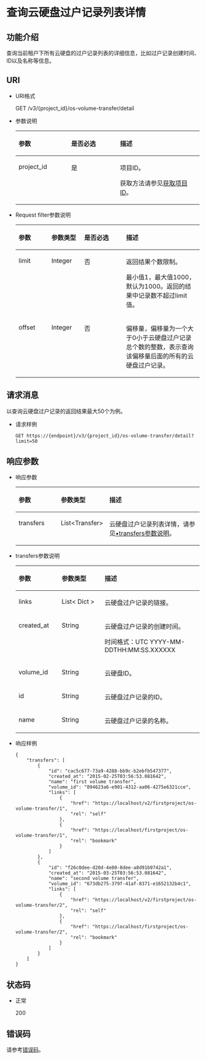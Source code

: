 # 查询云硬盘过户记录列表详情<a name="evs_04_3074"></a>

## 功能介绍<a name="zh-cn_topic_0092902037_section44805042171914"></a>

查询当前租户下所有云硬盘的过户记录列表的详细信息，比如过户记录创建时间、ID以及名称等信息。

## URI<a name="zh-cn_topic_0092887872_section21748494171940"></a>

-   URI格式

    GET /v3/\{project\_id\}/os-volume-transfer/detail

-   参数说明

    <a name="table5162674110529"></a>
    <table><thead align="left"><tr id="row4741724810529"><th class="cellrowborder" valign="top" width="28.57%" id="mcps1.1.4.1.1"><p id="p1559190910529"><a name="p1559190910529"></a><a name="p1559190910529"></a>参数</p>
    </th>
    <th class="cellrowborder" valign="top" width="26.529999999999998%" id="mcps1.1.4.1.2"><p id="p5498513910529"><a name="p5498513910529"></a><a name="p5498513910529"></a>是否必选</p>
    </th>
    <th class="cellrowborder" valign="top" width="44.9%" id="mcps1.1.4.1.3"><p id="p2461124910529"><a name="p2461124910529"></a><a name="p2461124910529"></a>描述</p>
    </th>
    </tr>
    </thead>
    <tbody><tr id="row4735411910529"><td class="cellrowborder" valign="top" width="28.57%" headers="mcps1.1.4.1.1 "><p id="p1047843010529"><a name="p1047843010529"></a><a name="p1047843010529"></a>project_id</p>
    </td>
    <td class="cellrowborder" valign="top" width="26.529999999999998%" headers="mcps1.1.4.1.2 "><p id="p4344649310529"><a name="p4344649310529"></a><a name="p4344649310529"></a>是</p>
    </td>
    <td class="cellrowborder" valign="top" width="44.9%" headers="mcps1.1.4.1.3 "><p id="p2950506910529"><a name="p2950506910529"></a><a name="p2950506910529"></a>项目ID。</p>
    <p id="p55811451337"><a name="p55811451337"></a><a name="p55811451337"></a>获取方法请参见<a href="获取项目ID.md">获取项目ID</a>。</p>
    </td>
    </tr>
    </tbody>
    </table>

-   Request filter参数说明

    <a name="evs_04_2110_table114096539515"></a>
    <table><thead align="left"><tr id="evs_04_2110_row64913538519"><th class="cellrowborder" valign="top" width="17.82178217821782%" id="mcps1.1.5.1.1"><p id="evs_04_2110_p14491115311514"><a name="evs_04_2110_p14491115311514"></a><a name="evs_04_2110_p14491115311514"></a>参数</p>
    </th>
    <th class="cellrowborder" valign="top" width="17.82178217821782%" id="mcps1.1.5.1.2"><p id="evs_04_2110_p54911753125116"><a name="evs_04_2110_p54911753125116"></a><a name="evs_04_2110_p54911753125116"></a>参数类型</p>
    </th>
    <th class="cellrowborder" valign="top" width="22.772277227722775%" id="mcps1.1.5.1.3"><p id="evs_04_2110_p10491105315113"><a name="evs_04_2110_p10491105315113"></a><a name="evs_04_2110_p10491105315113"></a>是否必选</p>
    </th>
    <th class="cellrowborder" valign="top" width="41.584158415841586%" id="mcps1.1.5.1.4"><p id="evs_04_2110_p16491553125110"><a name="evs_04_2110_p16491553125110"></a><a name="evs_04_2110_p16491553125110"></a>描述</p>
    </th>
    </tr>
    </thead>
    <tbody><tr id="evs_04_2110_row64916530515"><td class="cellrowborder" valign="top" width="17.82178217821782%" headers="mcps1.1.5.1.1 "><p id="evs_04_2110_p14491953135112"><a name="evs_04_2110_p14491953135112"></a><a name="evs_04_2110_p14491953135112"></a>limit</p>
    </td>
    <td class="cellrowborder" valign="top" width="17.82178217821782%" headers="mcps1.1.5.1.2 "><p id="evs_04_2110_p15491185365111"><a name="evs_04_2110_p15491185365111"></a><a name="evs_04_2110_p15491185365111"></a>Integer</p>
    </td>
    <td class="cellrowborder" valign="top" width="22.772277227722775%" headers="mcps1.1.5.1.3 "><p id="evs_04_2110_p349155345117"><a name="evs_04_2110_p349155345117"></a><a name="evs_04_2110_p349155345117"></a>否</p>
    </td>
    <td class="cellrowborder" valign="top" width="41.584158415841586%" headers="mcps1.1.5.1.4 "><p id="evs_04_2110_p12491175314513"><a name="evs_04_2110_p12491175314513"></a><a name="evs_04_2110_p12491175314513"></a>返回结果个数限制。</p>
    <p id="evs_04_2110_p116095293163"><a name="evs_04_2110_p116095293163"></a><a name="evs_04_2110_p116095293163"></a><span id="evs_04_2110_text138349551887"><a name="evs_04_2110_text138349551887"></a><a name="evs_04_2110_text138349551887"></a>最小值1，最大值1000，默认为1000。返回的结果中记录数不超过limit值。</span></p>
    </td>
    </tr>
    <tr id="evs_04_2110_row12491135365118"><td class="cellrowborder" valign="top" width="17.82178217821782%" headers="mcps1.1.5.1.1 "><p id="evs_04_2110_p54911153165115"><a name="evs_04_2110_p54911153165115"></a><a name="evs_04_2110_p54911153165115"></a>offset</p>
    </td>
    <td class="cellrowborder" valign="top" width="17.82178217821782%" headers="mcps1.1.5.1.2 "><p id="evs_04_2110_p0491145315116"><a name="evs_04_2110_p0491145315116"></a><a name="evs_04_2110_p0491145315116"></a>Integer</p>
    </td>
    <td class="cellrowborder" valign="top" width="22.772277227722775%" headers="mcps1.1.5.1.3 "><p id="evs_04_2110_p549165318518"><a name="evs_04_2110_p549165318518"></a><a name="evs_04_2110_p549165318518"></a>否</p>
    </td>
    <td class="cellrowborder" valign="top" width="41.584158415841586%" headers="mcps1.1.5.1.4 "><p id="evs_04_2110_p164913532515"><a name="evs_04_2110_p164913532515"></a><a name="evs_04_2110_p164913532515"></a>偏移量，偏移量为一个大于0小于云硬盘过户记录总个数的整数，表示查询该偏移量后面的所有的云硬盘过户记录。</p>
    </td>
    </tr>
    </tbody>
    </table>


## 请求消息<a name="section45527389"></a>

以查询云硬盘过户记录的返回结果最大50个为例。

-   请求样例

    ```
    GET https://{endpoint}/v3/{project_id}/os-volume-transfer/detail?limit=50
    ```


## 响应参数<a name="zh-cn_topic_0092902037_section23586530172122"></a>

-   响应参数

    <a name="evs_04_2111_table44421424377"></a>
    <table><thead align="left"><tr id="evs_04_2111_row16442202183720"><th class="cellrowborder" valign="top" width="23.377662233776622%" id="mcps1.1.4.1.1"><p id="evs_04_2111_p044210213713"><a name="evs_04_2111_p044210213713"></a><a name="evs_04_2111_p044210213713"></a>参数</p>
    </th>
    <th class="cellrowborder" valign="top" width="23.377662233776622%" id="mcps1.1.4.1.2"><p id="evs_04_2111_p1944232103719"><a name="evs_04_2111_p1944232103719"></a><a name="evs_04_2111_p1944232103719"></a>参数类型</p>
    </th>
    <th class="cellrowborder" valign="top" width="53.24467553244675%" id="mcps1.1.4.1.3"><p id="evs_04_2111_p104421529376"><a name="evs_04_2111_p104421529376"></a><a name="evs_04_2111_p104421529376"></a>描述</p>
    </th>
    </tr>
    </thead>
    <tbody><tr id="evs_04_2111_row1944316223713"><td class="cellrowborder" valign="top" width="23.377662233776622%" headers="mcps1.1.4.1.1 "><p id="evs_04_2111_p124437213370"><a name="evs_04_2111_p124437213370"></a><a name="evs_04_2111_p124437213370"></a>transfers</p>
    </td>
    <td class="cellrowborder" valign="top" width="23.377662233776622%" headers="mcps1.1.4.1.2 "><p id="evs_04_2111_p1944332193718"><a name="evs_04_2111_p1944332193718"></a><a name="evs_04_2111_p1944332193718"></a>List&lt;Transfer&gt;</p>
    </td>
    <td class="cellrowborder" valign="top" width="53.24467553244675%" headers="mcps1.1.4.1.3 "><p id="evs_04_2111_p124439263715"><a name="evs_04_2111_p124439263715"></a><a name="evs_04_2111_p124439263715"></a>云硬盘过户记录列表详情，请参见<a href="#evs_04_2111_li39411666114933">•transfers参数说明</a>。</p>
    </td>
    </tr>
    </tbody>
    </table>


-   <a name="evs_04_2111_li39411666114933"></a>transfers参数说明

    <a name="evs_04_2111_zh-cn_topic_0092902037_table6685576181553"></a>
    <table><thead align="left"><tr id="evs_04_2111_zh-cn_topic_0092902037_row1296752181553"><th class="cellrowborder" valign="top" width="23.41765823417658%" id="mcps1.1.4.1.1"><p id="evs_04_2111_p6080130411503"><a name="evs_04_2111_p6080130411503"></a><a name="evs_04_2111_p6080130411503"></a>参数</p>
    </th>
    <th class="cellrowborder" valign="top" width="23.337666233376662%" id="mcps1.1.4.1.2"><p id="evs_04_2111_p2595862911503"><a name="evs_04_2111_p2595862911503"></a><a name="evs_04_2111_p2595862911503"></a>参数类型</p>
    </th>
    <th class="cellrowborder" valign="top" width="53.24467553244675%" id="mcps1.1.4.1.3"><p id="evs_04_2111_p5937927111503"><a name="evs_04_2111_p5937927111503"></a><a name="evs_04_2111_p5937927111503"></a>描述</p>
    </th>
    </tr>
    </thead>
    <tbody><tr id="evs_04_2111_zh-cn_topic_0092902037_row12974480107"><td class="cellrowborder" valign="top" width="23.41765823417658%" headers="mcps1.1.4.1.1 "><p id="evs_04_2111_zh-cn_topic_0092902037_p1097410819109"><a name="evs_04_2111_zh-cn_topic_0092902037_p1097410819109"></a><a name="evs_04_2111_zh-cn_topic_0092902037_p1097410819109"></a>links</p>
    </td>
    <td class="cellrowborder" valign="top" width="23.337666233376662%" headers="mcps1.1.4.1.2 "><p id="evs_04_2111_zh-cn_topic_0092902037_p797448121011"><a name="evs_04_2111_zh-cn_topic_0092902037_p797448121011"></a><a name="evs_04_2111_zh-cn_topic_0092902037_p797448121011"></a>List&lt; Dict &gt;</p>
    </td>
    <td class="cellrowborder" valign="top" width="53.24467553244675%" headers="mcps1.1.4.1.3 "><p id="evs_04_2111_p62103920115039"><a name="evs_04_2111_p62103920115039"></a><a name="evs_04_2111_p62103920115039"></a>云硬盘过户记录的链接。</p>
    </td>
    </tr>
    <tr id="evs_04_2111_zh-cn_topic_0092902037_row862121220101"><td class="cellrowborder" valign="top" width="23.41765823417658%" headers="mcps1.1.4.1.1 "><p id="evs_04_2111_zh-cn_topic_0092902037_p1762112141010"><a name="evs_04_2111_zh-cn_topic_0092902037_p1762112141010"></a><a name="evs_04_2111_zh-cn_topic_0092902037_p1762112141010"></a>created_at</p>
    </td>
    <td class="cellrowborder" valign="top" width="23.337666233376662%" headers="mcps1.1.4.1.2 "><p id="evs_04_2111_zh-cn_topic_0092902037_p4623123109"><a name="evs_04_2111_zh-cn_topic_0092902037_p4623123109"></a><a name="evs_04_2111_zh-cn_topic_0092902037_p4623123109"></a>String</p>
    </td>
    <td class="cellrowborder" valign="top" width="53.24467553244675%" headers="mcps1.1.4.1.3 "><p id="evs_04_2111_zh-cn_topic_0092902037_p186221213104"><a name="evs_04_2111_zh-cn_topic_0092902037_p186221213104"></a><a name="evs_04_2111_zh-cn_topic_0092902037_p186221213104"></a>云硬盘过户记录的创建时间。</p>
    <p id="evs_04_2111_p418335273815"><a name="evs_04_2111_p418335273815"></a><a name="evs_04_2111_p418335273815"></a><span id="evs_04_2111_text164869573817"><a name="evs_04_2111_text164869573817"></a><a name="evs_04_2111_text164869573817"></a>时间格式：UTC YYYY-MM-DDTHH:MM:SS.XXXXXX</span></p>
    </td>
    </tr>
    <tr id="evs_04_2111_zh-cn_topic_0092902037_row569771417102"><td class="cellrowborder" valign="top" width="23.41765823417658%" headers="mcps1.1.4.1.1 "><p id="evs_04_2111_zh-cn_topic_0092902037_p369761461010"><a name="evs_04_2111_zh-cn_topic_0092902037_p369761461010"></a><a name="evs_04_2111_zh-cn_topic_0092902037_p369761461010"></a>volume_id</p>
    </td>
    <td class="cellrowborder" valign="top" width="23.337666233376662%" headers="mcps1.1.4.1.2 "><p id="evs_04_2111_zh-cn_topic_0092902037_p769712143104"><a name="evs_04_2111_zh-cn_topic_0092902037_p769712143104"></a><a name="evs_04_2111_zh-cn_topic_0092902037_p769712143104"></a>String</p>
    </td>
    <td class="cellrowborder" valign="top" width="53.24467553244675%" headers="mcps1.1.4.1.3 "><p id="evs_04_2111_zh-cn_topic_0092902037_p56979145107"><a name="evs_04_2111_zh-cn_topic_0092902037_p56979145107"></a><a name="evs_04_2111_zh-cn_topic_0092902037_p56979145107"></a>云硬盘ID。</p>
    </td>
    </tr>
    <tr id="evs_04_2111_zh-cn_topic_0092902037_row2457217151019"><td class="cellrowborder" valign="top" width="23.41765823417658%" headers="mcps1.1.4.1.1 "><p id="evs_04_2111_zh-cn_topic_0092902037_p94571174106"><a name="evs_04_2111_zh-cn_topic_0092902037_p94571174106"></a><a name="evs_04_2111_zh-cn_topic_0092902037_p94571174106"></a>id</p>
    </td>
    <td class="cellrowborder" valign="top" width="23.337666233376662%" headers="mcps1.1.4.1.2 "><p id="evs_04_2111_zh-cn_topic_0092902037_p174577172105"><a name="evs_04_2111_zh-cn_topic_0092902037_p174577172105"></a><a name="evs_04_2111_zh-cn_topic_0092902037_p174577172105"></a>String</p>
    </td>
    <td class="cellrowborder" valign="top" width="53.24467553244675%" headers="mcps1.1.4.1.3 "><p id="evs_04_2111_p20497649115033"><a name="evs_04_2111_p20497649115033"></a><a name="evs_04_2111_p20497649115033"></a>云硬盘过户记录的ID。</p>
    </td>
    </tr>
    <tr id="evs_04_2111_zh-cn_topic_0092902037_row527752431012"><td class="cellrowborder" valign="top" width="23.41765823417658%" headers="mcps1.1.4.1.1 "><p id="evs_04_2111_zh-cn_topic_0092902037_p10277112415105"><a name="evs_04_2111_zh-cn_topic_0092902037_p10277112415105"></a><a name="evs_04_2111_zh-cn_topic_0092902037_p10277112415105"></a>name</p>
    </td>
    <td class="cellrowborder" valign="top" width="23.337666233376662%" headers="mcps1.1.4.1.2 "><p id="evs_04_2111_zh-cn_topic_0092902037_p4277132441017"><a name="evs_04_2111_zh-cn_topic_0092902037_p4277132441017"></a><a name="evs_04_2111_zh-cn_topic_0092902037_p4277132441017"></a>String</p>
    </td>
    <td class="cellrowborder" valign="top" width="53.24467553244675%" headers="mcps1.1.4.1.3 "><p id="evs_04_2111_p44618758115033"><a name="evs_04_2111_p44618758115033"></a><a name="evs_04_2111_p44618758115033"></a>云硬盘过户记录的名称。</p>
    </td>
    </tr>
    </tbody>
    </table>


-   响应样例

    ```
    {
        "transfers": [
            {
                "id": "cac5c677-73a9-4288-bb9c-b2ebfb547377", 
                "created_at": "2015-02-25T03:56:53.081642", 
                "name": "first volume transfer", 
                "volume_id": "894623a6-e901-4312-aa06-4275e6321cce", 
                "links": [
                    {
                        "href": "https://localhost/v2/firstproject/os-volume-transfer/1", 
                        "rel": "self"
                    }, 
                    {
                        "href": "https://localhost/firstproject/os-volume-transfer/1", 
                        "rel": "bookmark"
                    }
                ]
            }, 
            {
                "id": "f26c0dee-d20d-4e80-8dee-a8d91b9742a1", 
                "created_at": "2015-03-25T03:56:53.081642", 
                "name": "second volume transfer", 
                "volume_id": "673db275-379f-41af-8371-e1652132b4c1", 
                "links": [
                    {
                        "href": "https://localhost/v2/firstproject/os-volume-transfer/2", 
                        "rel": "self"
                    }, 
                    {
                        "href": "https://localhost/firstproject/os-volume-transfer/2", 
                        "rel": "bookmark"
                    }
                ]
            }
        ]
    }
    ```


## 状态码<a name="zh-cn_topic_0092902037_section10353980172239"></a>

-   正常

    200


## 错误码<a name="section431317151242"></a>

请参考[错误码](错误码.md)。

